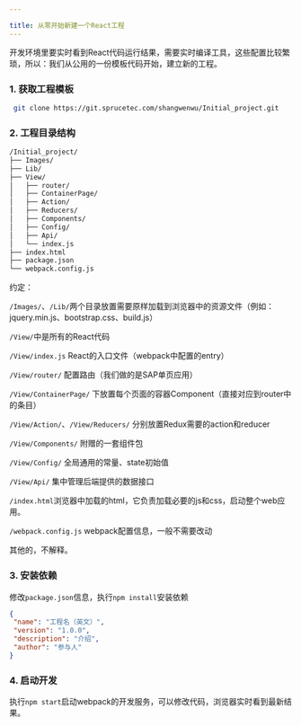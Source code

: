 ```yaml
---

title: 从零开始新建一个React工程
---
```


开发环境里要实时看到React代码运行结果，需要实时编译工具，这些配置比较繁琐，所以：我们从公用的一份模板代码开始，建立新的工程。

### 1. 获取工程模板

```bash
 git clone https://git.sprucetec.com/shangwenwu/Initial_project.git
```

### 2. 工程目录结构

```bash
/Initial_project/
├── Images/
├── Lib/
├── View/
│   ├── router/
│   ├── ContainerPage/
│   ├── Action/
│   ├── Reducers/
│   ├── Components/
│   ├── Config/
│   ├── Api/
│   └── index.js
├── index.html
├── package.json
└── webpack.config.js
```

约定：

`/Images/`、`/Lib/`两个目录放置需要原样加载到浏览器中的资源文件（例如：jquery.min.js、bootstrap.css、build.js）

`/View/`中是所有的React代码

`/View/index.js` React的入口文件（webpack中配置的entry）

`/View/router/` 配置路由（我们做的是SAP单页应用）

`/View/ContainerPage/` 下放置每个页面的容器Component（直接对应到router中的条目）

`/View/Action/`、`/View/Reducers/` 分别放置Redux需要的action和reducer

`/View/Components/` 附赠的一套组件包

`/View/Config/` 全局通用的常量、state初始值

`/View/Api/` 集中管理后端提供的数据接口

`/index.html`浏览器中加载的html，它负责加载必要的js和css，启动整个web应用。

`/webpack.config.js` webpack配置信息，一般不需要改动

其他的，不解释。


### 3. 安装依赖

修改`package.json`信息，执行`npm install`安装依赖

```json
{
 "name": "工程名（英文）",  
 "version": "1.0.0",  
 "description": "介绍",  
 "author": "参与人"
}
```

### 4. 启动开发

执行`npm start`启动webpack的开发服务，可以修改代码，浏览器实时看到最新结果。